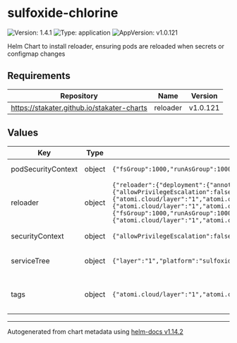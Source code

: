 # sulfoxide-chlorine

![Version: 1.4.1](https://img.shields.io/badge/Version-1.4.1-informational?style=flat-square) ![Type: application](https://img.shields.io/badge/Type-application-informational?style=flat-square) ![AppVersion: v1.0.121](https://img.shields.io/badge/AppVersion-v1.0.121-informational?style=flat-square)

Helm Chart to install reloader, ensuring pods are reloaded when secrets or configmap changes

## Requirements

| Repository | Name | Version |
|------------|------|---------|
| https://stakater.github.io/stakater-charts | reloader | v1.0.121 |

## Values

| Key | Type | Default | Description |
|-----|------|---------|-------------|
| podSecurityContext | object | `{"fsGroup":1000,"runAsGroup":1000,"runAsNonRoot":true,"runAsUser":1000}` | YAML Anchor for PodSecurityContext |
| reloader | object | `{"reloader":{"deployment":{"annotations":{"<<":{"atomi.cloud/layer":"1","atomi.cloud/platform":"sulfoxide","atomi.cloud/service":"chlorine"},"atomi.cloud/module":"operator"},"containerSecurityContext":{"allowPrivilegeEscalation":false,"capabilities":{"drop":["ALL"]},"readOnlyRootFilesystem":true,"runAsGroup":1000,"runAsNonRoot":true,"runAsUser":1000},"labels":{"<<":{"atomi.cloud/layer":"1","atomi.cloud/platform":"sulfoxide","atomi.cloud/service":"chlorine"},"atomi.cloud/module":"operator"},"nodeSelector":{},"pod":{"annotations":{"<<":{"atomi.cloud/layer":"1","atomi.cloud/platform":"sulfoxide","atomi.cloud/service":"chlorine"},"atomi.cloud/module":"operator"}},"resources":{"limits":{"cpu":"500m","memory":"256Mi"},"requests":{"cpu":"10m","memory":"128Mi"}},"securityContext":{"fsGroup":1000,"runAsGroup":1000,"runAsNonRoot":true,"runAsUser":1000},"topologySpreadConstraints":[{"labelSelector":{"matchLabels":{"<<":{"atomi.cloud/layer":"1","atomi.cloud/platform":"sulfoxide","atomi.cloud/service":"chlorine"},"atomi.cloud/module":"operator"}},"maxSkew":1,"topologyKey":"topology.kubernetes.io/zone","whenUnsatisfiable":"ScheduleAnyway"}]},"reloadOnCreate":true}}` | Reloader Configuration. See [Reloader Helm Chart Documentation](https://github.com/stakater/Reloader/blob/master/deployments/kubernetes/chart/reloader/values.yaml) |
| securityContext | object | `{"allowPrivilegeEscalation":false,"capabilities":{"drop":["ALL"]},"readOnlyRootFilesystem":true,"runAsGroup":1000,"runAsNonRoot":true,"runAsUser":1000}` | YAML Anchor for SecurityContext |
| serviceTree | object | `{"layer":"1","platform":"sulfoxide","service":"chlorine"}` | AtomiCloud Service Tree. See [ServiceTree](https://atomicloud.larksuite.com/wiki/OkfJwTXGFiMJkrk6W3RuwRrZs64?theme=DARK&contentTheme=DARK#MHw5d76uDo2tBLx86cduFQMRsBb) |
| tags | object | `{"atomi.cloud/layer":"1","atomi.cloud/platform":"sulfoxide","atomi.cloud/service":"chlorine"}` | Kubernetes labels and annotations, following Service Tree |

----------------------------------------------
Autogenerated from chart metadata using [helm-docs v1.14.2](https://github.com/norwoodj/helm-docs/releases/v1.14.2)
